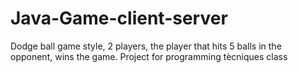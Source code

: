 # Java-Game-client-server
Dodge ball game style, 2 players, the player that hits 5 balls in the opponent, wins the game. Project for programming  tècniques class 
